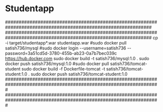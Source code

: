 # Studentapp
##############################################################################################################
##############################################################################################################
cp -i target/studentapp*.war studentapp.war
#sudo docker pull satish736/mysql
#sudo docker login --username=satish736 --password=3a51cd5d-3780-455b-ab23-0a7b7bec039c https://hub.docker.com
sudo docker build -t satish736/mysql:1.0 .
sudo docker push satish736/mysql:1.0
#sudo docker pull satish736/tomcat-student
sudo docker build -f Dockerfile-tomcat -t satish736/tomcat-student:1.0 .
sudo docker push satish736/tomcat-student:1.0
#################################################################################################################
#################################################################################################################
